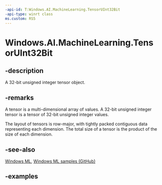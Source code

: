 ```yaml
---
-api-id: T:Windows.AI.MachineLearning.TensorUInt32Bit
-api-type: winrt class
ms.custom: RS5
---
```


<!-- Class syntax.
public class TensorUInt32Bit : ILearningModelFeatureValue, ITensor
-->

# Windows.AI.MachineLearning.TensorUInt32Bit

## -description
A 32-bit unsigned integer tensor object.

## -remarks
A tensor is a multi-dimensional array of values. A 32-bit unsigned integer tensor is a tensor of 32-bit unsigned integer values.

The layout of tensors is row-major, with tightly packed contiguous data representing each dimension. The total size of a tensor is the product of the size of each dimension.

## -see-also
[Windows ML](https://docs.microsoft.com/windows/ai/), [Windows ML samples (GitHub)](https://github.com/Microsoft/Windows-Machine-Learning/tree/master)

## -examples
